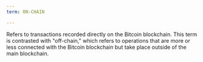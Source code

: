 ```yaml
---
term: ON-CHAIN

---
```

Refers to transactions recorded directly on the Bitcoin blockchain. This term is contrasted with "off-chain," which refers to operations that are more or less connected with the Bitcoin blockchain but take place outside of the main blockchain.